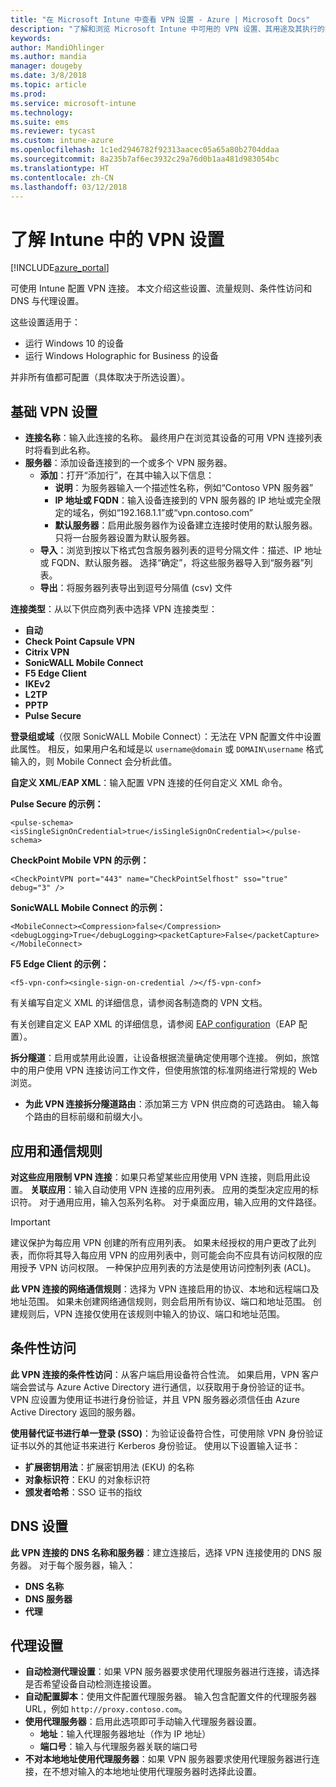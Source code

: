 ```yaml
---
title: "在 Microsoft Intune 中查看 VPN 设置 - Azure | Microsoft Docs"
description: "了解和浏览 Microsoft Intune 中可用的 VPN 设置、其用途及其执行的操作，包括流量规则、条件性访问，以及适用于 Windows 10 设备和 Windows Holographic for Business 设备的 DNS 与代理设置。"
keywords: 
author: MandiOhlinger
ms.author: mandia
manager: dougeby
ms.date: 3/8/2018
ms.topic: article
ms.prod: 
ms.service: microsoft-intune
ms.technology: 
ms.suite: ems
ms.reviewer: tycast
ms.custom: intune-azure
ms.openlocfilehash: 1c1ed2946782f92313aacec05a65a80b2704ddaa
ms.sourcegitcommit: 8a235b7af6ec3932c29a76d0b1aa481d983054bc
ms.translationtype: HT
ms.contentlocale: zh-CN
ms.lasthandoff: 03/12/2018
---
```

# <a name="read-about-the-vpn-settings-in-intune"></a>了解 Intune 中的 VPN 设置

[!INCLUDE[azure_portal](./includes/azure_portal.md)]

可使用 Intune 配置 VPN 连接。 本文介绍这些设置、流量规则、条件性访问和 DNS 与代理设置。

这些设置适用于：

- 运行 Windows 10 的设备
- 运行 Windows Holographic for Business 的设备

并非所有值都可配置（具体取决于所选设置）。

## <a name="base-vpn-settings"></a>基础 VPN 设置

- **连接名称**：输入此连接的名称。 最终用户在浏览其设备的可用 VPN 连接列表时将看到此名称。
- **服务器**：添加设备连接到的一个或多个 VPN 服务器。
  - **添加**：打开“添加行”，在其中输入以下信息：
    - **说明**：为服务器输入一个描述性名称，例如“Contoso VPN 服务器”
    - **IP 地址或 FQDN**：输入设备连接到的 VPN 服务器的 IP 地址或完全限定的域名，例如“192.168.1.1”或“vpn.contoso.com”
    - **默认服务器**：启用此服务器作为设备建立连接时使用的默认服务器。 只将一台服务器设置为默认服务器。
  - **导入**：浏览到按以下格式包含服务器列表的逗号分隔文件：描述、IP 地址或 FQDN、默认服务器。 选择“确定”，将这些服务器导入到“服务器”列表。
  - **导出**：将服务器列表导出到逗号分隔值 (csv) 文件

**连接类型**：从以下供应商列表中选择 VPN 连接类型：

- **自动**
- **Check Point Capsule VPN**
- **Citrix VPN**
- **SonicWALL Mobile Connect**
-  **F5 Edge Client**
- **IKEv2**
- **L2TP**
- **PPTP**
- **Pulse Secure**

**登录组或域**（仅限 SonicWALL Mobile Connect）：无法在 VPN 配置文件中设置此属性。 相反，如果用户名和域是以 `username@domain` 或 `DOMAIN\username` 格式输入的，则 Mobile Connect 会分析此值。

**自定义 XML**/**EAP XML**：输入配置 VPN 连接的任何自定义 XML 命令。

**Pulse Secure 的示例：**

```
<pulse-schema><isSingleSignOnCredential>true</isSingleSignOnCredential></pulse-schema>
```

**CheckPoint Mobile VPN 的示例：**

```
<CheckPointVPN port="443" name="CheckPointSelfhost" sso="true" debug="3" />
```

**SonicWALL Mobile Connect 的示例：**

```
<MobileConnect><Compression>false</Compression><debugLogging>True</debugLogging><packetCapture>False</packetCapture></MobileConnect>
```

**F5 Edge Client 的示例：**

```
<f5-vpn-conf><single-sign-on-credential /></f5-vpn-conf>
```

有关编写自定义 XML 的详细信息，请参阅各制造商的 VPN 文档。

有关创建自定义 EAP XML 的详细信息，请参阅 [EAP configuration](https://docs.microsoft.com/windows/client-management/mdm/eap-configuration)（EAP 配置）。

**拆分隧道**：启用或禁用此设置，让设备根据流量确定使用哪个连接。 例如，旅馆中的用户使用 VPN 连接访问工作文件，但使用旅馆的标准网络进行常规的 Web 浏览。
- **为此 VPN 连接拆分隧道路由**：添加第三方 VPN 供应商的可选路由。 输入每个路由的目标前缀和前缀大小。

## <a name="apps-and-traffic-rules"></a>应用和通信规则

**对这些应用限制 VPN 连接**：如果只希望某些应用使用 VPN 连接，则启用此设置。
**关联应用**：输入自动使用 VPN 连接的应用列表。 应用的类型决定应用的标识符。 对于通用应用，输入包系列名称。 对于桌面应用，输入应用的文件路径。

>[!IMPORTANT]
>建议保护为每应用 VPN 创建的所有应用列表。 如果未经授权的用户更改了此列表，而你将其导入每应用 VPN 的应用列表中，则可能会向不应具有访问权限的应用授予 VPN 访问权限。 一种保护应用列表的方法是使用访问控制列表 (ACL)。

**此 VPN 连接的网络通信规则**：选择为 VPN 连接启用的协议、本地和远程端口及地址范围。 如果未创建网络通信规则，则会启用所有协议、端口和地址范围。 创建规则后，VPN 连接仅使用在该规则中输入的协议、端口和地址范围。

## <a name="conditional-access"></a>条件性访问

**此 VPN 连接的条件性访问**：从客户端启用设备符合性流。 如果启用，VPN 客户端会尝试与 Azure Active Directory 进行通信，以获取用于身份验证的证书。 VPN 应设置为使用证书进行身份验证，并且 VPN 服务器必须信任由 Azure Active Directory 返回的服务器。

**使用替代证书进行单一登录 (SSO)**：为验证设备符合性，可使用除 VPN 身份验证证书以外的其他证书来进行 Kerberos 身份验证。 使用以下设置输入证书：

- **扩展密钥用法**：扩展密钥用法 (EKU) 的名称
- **对象标识符**：EKU 的对象标识符
- **颁发者哈希**：SSO 证书的指纹

## <a name="dns-settings"></a>DNS 设置

**此 VPN 连接的 DNS 名称和服务器**：建立连接后，选择 VPN 连接使用的 DNS 服务器。
对于每个服务器，输入：
- **DNS 名称**
- **DNS 服务器**
- **代理**

## <a name="proxy-settings"></a>代理设置

- **自动检测代理设置**：如果 VPN 服务器要求使用代理服务器进行连接，请选择是否希望设备自动检测连接设置。
- **自动配置脚本**：使用文件配置代理服务器。 输入包含配置文件的代理服务器 URL，例如 `http://proxy.contoso.com`。
- **使用代理服务器**：启用此选项即可手动输入代理服务器设置。
  - **地址**：输入代理服务器地址（作为 IP 地址）
  - **端口号**：输入与代理服务器关联的端口号
- **不对本地地址使用代理服务器**：如果 VPN 服务器要求使用代理服务器进行连接，在不想对输入的本地地址使用代理服务器时选择此设置。
